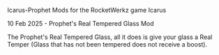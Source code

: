 Icarus-Prophet
Mods for the RocketWerkz game Icarus

10 Feb 2025 - Prophet's Real Tempered Glass Mod

The Prophet's Real Tempered Glass, all it does is give your glass a Real Temper (Glass that has not been tempered does not receive a boost).
